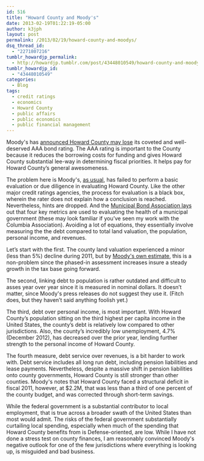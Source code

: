 ```yaml
---
id: 516
title: "Howard County and Moody's"
date: 2013-02-19T01:22:19-05:00
author: k3jph
layout: post
permalink: /2013/02/19/howard-county-and-moodys/
dsq_thread_id:
  - "2271807216"
tumblr_howardjp_permalink:
  - http://howardjp.tumblr.com/post/43448010549/howard-county-and-moodys
tumblr_howardjp_id:
  - "43448010549"
categories:
  - Blog
tags:
  - credit ratings
  - economics
  - Howard County
  - public affairs
  - public economics
  - public financial management
---
```

Moody's has [announced Howard County may lose](http://www.baltimoresun.com/news/maryland/howard/columbia/ph-ho-cf-political-notebook-0214-20130214,0,4595063.story) its coveted and well-deserved AAA bond rating. The AAA rating is important to the County because it reduces the borrowing costs for funding and gives Howard County substantial lee-way in determining fiscal priorities. It helps pay for Howard County’s general awesomeness.

The problem here is Moody's, [as usual](http://en.wikipedia.org/wiki/Moody%27s_Investors_Service#Financial_crisis_of_2007-2008), has failed to perform a basic evaluation or due diligence in evaluating Howard County. Like the other major credit ratings agencies, the process for evaluation is a black box, wherein the rater does not explain how a conclusion is reached. Nevertheless, hints are dropped. And the [Municipal Bond Association lays](http://books.google.ca/books/about/The_Fundamentals_of_Municipal_Bonds.html?id=Fc89JNlBq8IC) out that four key metrics are used to evaluating the health of a municipal government (these may look familiar if you’ve seen my work with the Columbia Association). Avoiding a lot of equations, they essentially involve measuring the the debt compared to total land valuation, the population, personal income, and revenues.

Let’s start with the first. The county land valuation experienced a minor (less than 5%) decline during 2011, but by [Moody's own estimate](http://www.howardcountymd.gov/WorkArea/linkit.aspx?LinkIdentifier=id&ItemID=6442465401&libID=6442465392), this is a non-problem since the phased-in assessment increases insure a steady growth in the tax base going forward.

The second, linking debt to population is rather outdated and difficult to asses year over year since it is measured in nominal dollars. It doesn’t matter, since Moody's press releases do not suggest they use it. (Fitch does, but they haven’t said anything foolish yet.)

The third, debt over personal income, is most important. With Howard County’s population sitting on the third highest per capita income in the United States, the county’s debt is relatively low compared to other jurisdictions. Also, the county’s incredibly low unemployment, 4.7% (December 2012), has decreased over the prior year, lending further strength to the personal income of Howard County.

The fourth measure, debt service over revenues, is a bit harder to work with. Debt service includes all long run debt, including pension liabilities and lease payments. Nevertheless, despite a massive shift in pension liabilities onto county governments, Howard County is still stronger than other counties. Moody's notes that Howard County faced a structural deficit in fiscal 2011, however, at $2.2M, that was less than a third of one percent of the county budget, and was corrected through short-term savings.

While the federal government is a substantial contributor to local employment, that is true across a broader swath of the United States than most would admit. The risks of the federal government substantially curtailing local spending, especially when much of the spending that Howard County benefits from is Defense-oriented, are low. While I have not done a stress test on county finances, I am reasonably convinced Moody's negative outlook for one of the few jurisdictions where everything is looking up, is misguided and bad business.
